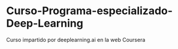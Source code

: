 # Curso-Programa-especializado-Deep-Learning
Curso impartido por deeplearning.ai en la web Coursera
